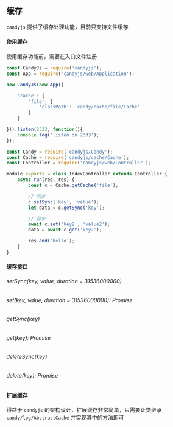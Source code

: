 ## 缓存

`candyjs` 提供了缓存处理功能，目前只支持文件缓存

#### 使用缓存

使用缓存功能前，需要在入口文件注册

```javascript
const CandyJs = require('candyjs');
const App = require('candyjs/web/Application');

new CandyJs(new App({

    'cache': {
        'file': {
            'classPath': 'candy/cache/file/Cache'
        }
    }

})).listen(2333, function(){
    console.log('listen on 2333');
});
```

```javascript
const Candy = require('candyjs/Candy');
const Cache = require('candyjs/cache/Cache');
const Controller = require('candyjs/web/Controller');

module.exports = class IndexController extends Controller {
    async run(req, res) {
        const c = Cache.getCache('file');

        // 同步
        c.setSync('key', 'value');
        let data = c.getSync('key');

        // 异步
        await c.set('key2', 'value2');
        data = await c.get('key2');

        res.end('hello');
    }
}
```

#### 缓存接口

###### setSync(key, value, duration = 31536000000)

###### set(key, value, duration = 31536000000): Promise<any>

###### getSync(key)

###### get(key): Promise<any>

###### deleteSync(key)

###### delete(key): Promise<any>

#### 扩展缓存

得益于 `candyjs` 的架构设计，扩展缓存非常简单，只需要让类继承 `candy/log/AbstractCache` 并实现其中的方法即可
